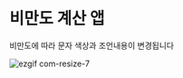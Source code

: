# 비만도 계산 앱

비만도에 따라 문자 색상과 조언내용이 변경됩니다

![ezgif com-resize-7](https://user-images.githubusercontent.com/81463008/118629383-7ceba800-b808-11eb-8acd-7e477b99ce85.gif)
